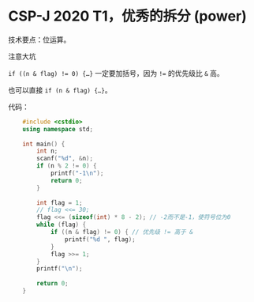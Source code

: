 # CSP-J 2020 T1，优秀的拆分 (power)

技术要点：位运算。

注意大坑

`if ((n & flag) != 0) {…}` 一定要加括号，因为 `!=` 的优先级比 `&` 高。

也可以直接 `if (n & flag) {…}`。

代码：

```cpp
    #include <cstdio>
    using namespace std;
    
    int main() {
        int n;
        scanf("%d", &n);
        if (n % 2 != 0) {
            printf("-1\n");
            return 0;
        }
    
        int flag = 1;
        // flag <<= 30;
        flag <<= (sizeof(int) * 8 - 2); // -2而不是-1，使符号位为0
        while (flag) {
            if ((n & flag) != 0) { // 优先级 != 高于 &
                printf("%d ", flag);
            }
            flag >>= 1;
        }
        printf("\n");
    
        return 0;
    }
```
